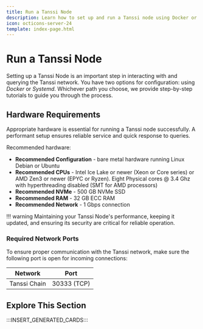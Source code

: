 ```yaml
---
title: Run a Tanssi Node
description: Learn how to set up and run a Tanssi node using Docker or Systemd to interact with the Tanssi network.
icon: octicons-server-24
template: index-page.html
---
```


# Run a Tanssi Node

Setting up a Tanssi Node is an important step in interacting with and querying the Tanssi network. You have two options for configuration: using _Docker_ or _Systemd_. Whichever path you choose, we provide step-by-step tutorials to guide you through the process.

## Hardware Requirements

Appropriate hardware is essential for running a Tanssi node successfully. A performant setup ensures reliable service and quick response to queries.

Recommended hardware:

- **Recommended Configuration** - bare metal hardware running Linux Debian or Ubuntu
- **Recommended CPUs** - Intel Ice Lake or newer (Xeon or Core series) or AMD Zen3 or newer (EPYC or Ryzen). Eight Physical cores @ 3.4 Ghz with hyperthreading disabled (SMT for AMD processors)
- **Recommended NVMe** - 500 GB NVMe SSD
- **Recommended RAM** - 32 GB ECC RAM
- **Recommended Network** - 1 Gbps connection

!!! warning
    Maintaining your Tanssi Node's performance, keeping it updated, and ensuring its security are critical for reliable operation.

### Required Network Ports

To ensure proper communication with the Tanssi network, make sure the following port is open for incoming connections:

| Network          | Port        |
|------------------|-------------|
| Tanssi Chain     | 30333 (TCP) |

## Explore This Section

:::INSERT_GENERATED_CARDS:::
